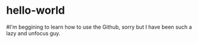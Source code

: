 # hello-world
#I'm beggining to learn how to use the Github, sorry but I have been such a lazy and unfocus guy.
